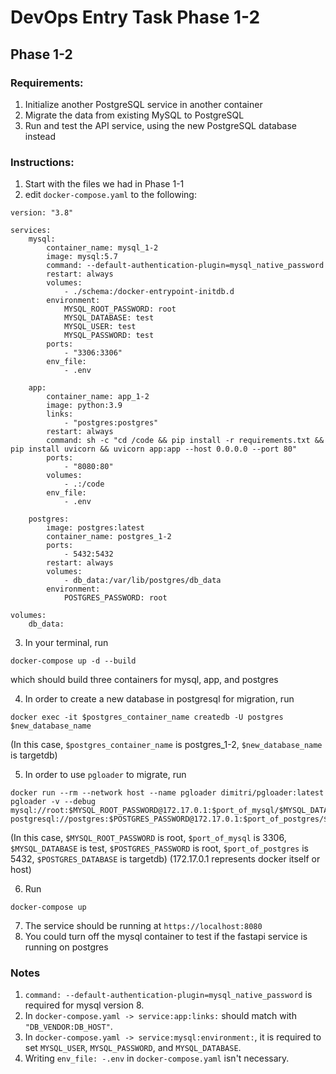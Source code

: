 # DevOps Entry Task Phase 1-2

## Phase 1-2

### Requirements:
1. Initialize another PostgreSQL service in another container
2. Migrate the data from existing MySQL to PostgreSQL
3. Run and test the API service, using the new PostgreSQL database instead


### Instructions:
1. Start with the files we had in Phase 1-1
2. edit `docker-compose.yaml` to the following:
```shell
version: "3.8"

services:
    mysql:
        container_name: mysql_1-2
        image: mysql:5.7
        command: --default-authentication-plugin=mysql_native_password
        restart: always        
        volumes:
            - ./schema:/docker-entrypoint-initdb.d
        environment:
            MYSQL_ROOT_PASSWORD: root
            MYSQL_DATABASE: test
            MYSQL_USER: test
            MYSQL_PASSWORD: test
        ports:
            - "3306:3306"
        env_file: 
            - .env

    app:
        container_name: app_1-2
        image: python:3.9
        links: 
            - "postgres:postgres"
        restart: always
        command: sh -c "cd /code && pip install -r requirements.txt && pip install uvicorn && uvicorn app:app --host 0.0.0.0 --port 80"
        ports:
            - "8080:80"
        volumes:
            - .:/code       
        env_file: 
            - .env

    postgres:
        image: postgres:latest
        container_name: postgres_1-2
        ports:
            - 5432:5432
        restart: always
        volumes: 
            - db_data:/var/lib/postgres/db_data
        environment: 
            POSTGRES_PASSWORD: root

volumes: 
    db_data:
```
3. In your terminal, run
```shell
docker-compose up -d --build
```
which should build three containers for mysql, app, and postgres

4. In order to create a new database in postgresql for migration, run
```shell
docker exec -it $postgres_container_name createdb -U postgres $new_database_name
```
  (In this case, `$postgres_container_name` is postgres_1-2, `$new_database_name` is targetdb)

5. In order to use `pgloader` to migrate, run 
```shell
docker run --rm --network host --name pgloader dimitri/pgloader:latest pgloader -v --debug mysql://root:$MYSQL_ROOT_PASSWORD@172.17.0.1:$port_of_mysql/$MYSQL_DATABASE postgresql://postgres:$POSTGRES_PASSWORD@172.17.0.1:$port_of_postgres/$POSTGRES_DATABASE
```
  (In this case, `$MYSQL_ROOT_PASSWORD` is root, `$port_of_mysql` is 3306,  `$MYSQL_DATABASE` is test, `$POSTGRES_PASSWORD` is root, `$port_of_postgres` is 5432, `$POSTGRES_DATABASE` is targetdb)
  (172.17.0.1 represents docker itself or host)

6. Run
```shell
docker-compose up
```
7. The service should be running at `https://localhost:8080`
8. You could turn off the mysql container to test if the fastapi service is running on postgres

### Notes
1. `command: --default-authentication-plugin=mysql_native_password` is required for mysql version 8.
2. In `docker-compose.yaml -> service:app:links:` should match with `"DB_VENDOR:DB_HOST"`.
3. In `docker-compose.yaml -> service:mysql:environment:`, it is required to set `MYSQL_USER`, `MYSQL_PASSWORD`, and `MYSQL_DATABASE`.
4. Writing `env_file: -.env` in `docker-compose.yaml` isn't necessary.
